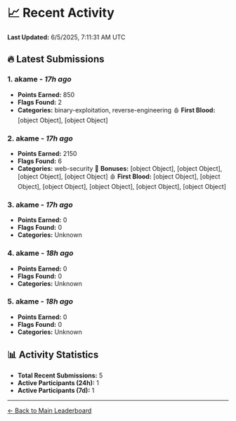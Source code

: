 # 📈 Recent Activity

**Last Updated:** 6/5/2025, 7:11:31 AM UTC

## 🔥 Latest Submissions

### 1. akame - *17h ago*
- **Points Earned:** 850
- **Flags Found:** 2
- **Categories:** binary-exploitation, reverse-engineering 🩸 **First Blood:** [object Object], [object Object]

### 2. akame - *17h ago*
- **Points Earned:** 2150
- **Flags Found:** 6
- **Categories:** web-security 🎯 **Bonuses:** [object Object], [object Object], [object Object], [object Object] 🩸 **First Blood:** [object Object], [object Object], [object Object], [object Object], [object Object], [object Object]

### 3. akame - *17h ago*
- **Points Earned:** 0
- **Flags Found:** 0
- **Categories:** Unknown

### 4. akame - *18h ago*
- **Points Earned:** 0
- **Flags Found:** 0
- **Categories:** Unknown

### 5. akame - *18h ago*
- **Points Earned:** 0
- **Flags Found:** 0
- **Categories:** Unknown

## 📊 Activity Statistics

- **Total Recent Submissions:** 5
- **Active Participants (24h):** 1
- **Active Participants (7d):** 1

---
[← Back to Main Leaderboard](README.md)